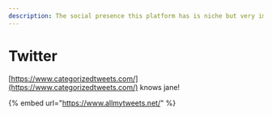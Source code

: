 ```yaml
---
description: The social presence this platform has is niche but very important.
---
```


# Twitter

[https://www.categorizedtweets.com/](https://www.categorizedtweets.com/) knows jane! 

{% embed url="https://www.allmytweets.net/" %}



